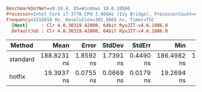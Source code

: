 ``` ini

BenchmarkDotNet=v0.10.4, OS=Windows 10.0.10586
Processor=Intel Core i7-3770 CPU 3.40GHz (Ivy Bridge), ProcessorCount=8
Frequency=3316018 Hz, Resolution=301.5665 ns, Timer=TSC
  [Host]     : Clr 4.0.30319.42000, 64bit RyuJIT-v4.6.1086.0
  DefaultJob : Clr 4.0.30319.42000, 64bit RyuJIT-v4.6.1086.0


```
 |   Method |        Mean |     Error |    StdDev |    StdErr |         Min |          Q1 |      Median |          Q3 |         Max |        Op/s | Scaled | ScaledSD |  Gen 0 | Allocated |
 |--------- |------------:|----------:|----------:|----------:|------------:|------------:|------------:|------------:|------------:|------------:|-------:|---------:|-------:|----------:|
 | standard | 188.8231 ns | 1.8592 ns | 1.7391 ns | 0.4490 ns | 186.4982 ns | 187.4883 ns | 188.2730 ns | 190.4131 ns | 192.0371 ns |  5295963.52 |   1.00 |     0.00 | 0.0082 |   0.05 kB |
 |   hotfix |  19.3937 ns | 0.0755 ns | 0.0669 ns | 0.0179 ns |  19.2694 ns |  19.3479 ns |  19.3886 ns |  19.4585 ns |  19.4798 ns | 51563179.04 |   0.10 |     0.00 |      - |      0 kB |
